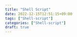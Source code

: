 ```yaml
---
title: "Shell Script"
date: 2022-12-15T12:51:15+09:00
tags: ["Shell-script"]
categories: ["Shell-script"]
draft: true
---
```

